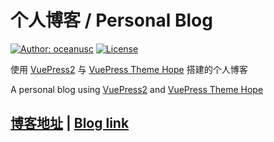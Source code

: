 # 个人博客 / Personal Blog

[![Author: oceanusc](https://img.shields.io/badge/Author-oceanusc-blue.svg?style=for-the-badge)](https://daiding.site)
[![License](https://img.shields.io/github/license/oceanusc/oceanusc.github.io?style=for-the-badge)](https://github.com/oceanusc/oceanusc.github.io/blob/master/LICENSE)

使用 [VuePress2](https://vuejs.press/zh/) 与 [VuePress Theme Hope](https://theme-hope.vuejs.press/zh/) 搭建的个人博客

A personal blog using [VuePress2](https://vuejs.press/) and [VuePress Theme Hope](https://theme-hope.vuejs.press/)

## [博客地址](https://oceanusc.github.io) | [Blog link](https://oceanusc.github.io)

